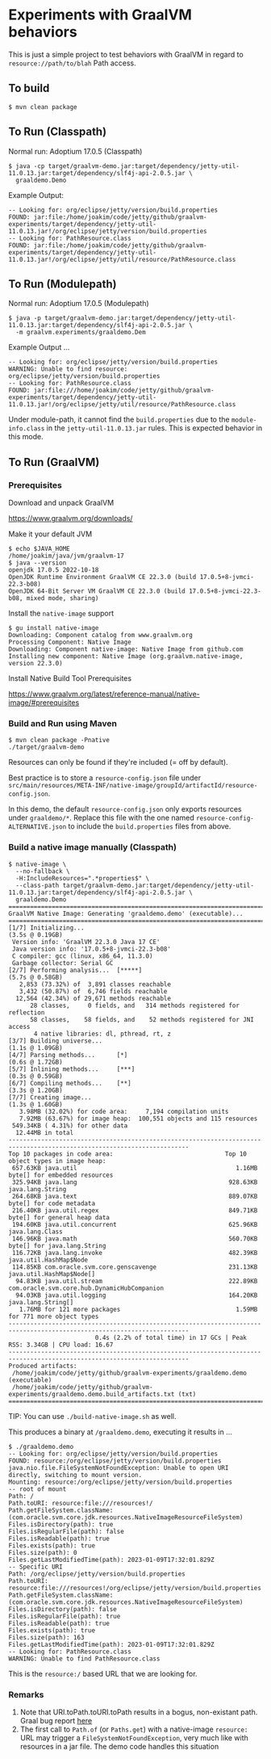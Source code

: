 # Experiments with GraalVM behaviors

This is just a simple project to test behaviors with GraalVM in regard to `resource://path/to/blah` Path access.

## To build

```
$ mvn clean package
```

## To Run (Classpath)

Normal run: Adoptium 17.0.5 (Classpath)

```shell
$ java -cp target/graalvm-demo.jar:target/dependency/jetty-util-11.0.13.jar:target/dependency/slf4j-api-2.0.5.jar \
  graaldemo.Demo
```

Example Output:

```
-- Looking for: org/eclipse/jetty/version/build.properties
FOUND: jar:file:/home/joakim/code/jetty/github/graalvm-experiments/target/dependency/jetty-util-11.0.13.jar!/org/eclipse/jetty/version/build.properties
-- Looking for: PathResource.class
FOUND: jar:file:/home/joakim/code/jetty/github/graalvm-experiments/target/dependency/jetty-util-11.0.13.jar!/org/eclipse/jetty/util/resource/PathResource.class
```

## To Run (Modulepath)

Normal run: Adoptium 17.0.5 (Modulepath)

```shell
$ java -p target/graalvm-demo.jar:target/dependency/jetty-util-11.0.13.jar:target/dependency/slf4j-api-2.0.5.jar \
  -m graalvm.experiments/graaldemo.Dem
```

Example Output ...

```
-- Looking for: org/eclipse/jetty/version/build.properties
WARNING: Unable to find resource: org/eclipse/jetty/version/build.properties
-- Looking for: PathResource.class
FOUND: jar:file:///home/joakim/code/jetty/github/graalvm-experiments/target/dependency/jetty-util-11.0.13.jar!/org/eclipse/jetty/util/resource/PathResource.class
```

Under module-path, it cannot find the `build.properties` due to the `module-info.class` in the `jetty-util-11.0.13.jar` rules.
This is expected behavior in this mode.

## To Run (GraalVM)

### Prerequisites

Download and unpack GraalVM

https://www.graalvm.org/downloads/

Make it your default JVM

```shell
$ echo $JAVA_HOME
/home/joakim/java/jvm/graalvm-17
$ java --version
openjdk 17.0.5 2022-10-18
OpenJDK Runtime Environment GraalVM CE 22.3.0 (build 17.0.5+8-jvmci-22.3-b08)
OpenJDK 64-Bit Server VM GraalVM CE 22.3.0 (build 17.0.5+8-jvmci-22.3-b08, mixed mode, sharing)
```

Install the `native-image` support

```shell
$ gu install native-image
Downloading: Component catalog from www.graalvm.org
Processing Component: Native Image
Downloading: Component native-image: Native Image from github.com
Installing new component: Native Image (org.graalvm.native-image, version 22.3.0)
```

Install Native Build Tool Prerequisites

https://www.graalvm.org/latest/reference-manual/native-image/#prerequisites

### Build and Run using Maven

```shell
$ mvn clean package -Pnative
./target/graalvm-demo
```

Resources can only be found if they're included (= off by default).

Best practice is to store a `resource-config.json` file under `src/main/resources/META-INF/native-image/groupId/artifactId/resource-config.json`.

In this demo, the default `resource-config.json` only exports resources under `graaldemo/*`. Replace this file with the one named `resource-config-ALTERNATIVE.json` to include the `build.properties` files from above.


### Build a native image manually (Classpath)

```shell
$ native-image \
  --no-fallback \
  -H:IncludeResources=".*properties$" \
  --class-path target/graalvm-demo.jar:target/dependency/jetty-util-11.0.13.jar:target/dependency/slf4j-api-2.0.5.jar \
  graaldemo.Demo
========================================================================================================================
GraalVM Native Image: Generating 'graaldemo.demo' (executable)...
========================================================================================================================
[1/7] Initializing...                                                                                    (3.5s @ 0.19GB)
 Version info: 'GraalVM 22.3.0 Java 17 CE'
 Java version info: '17.0.5+8-jvmci-22.3-b08'
 C compiler: gcc (linux, x86_64, 11.3.0)
 Garbage collector: Serial GC
[2/7] Performing analysis...  [*****]                                                                    (5.7s @ 0.58GB)
   2,853 (73.32%) of  3,891 classes reachable
   3,432 (50.87%) of  6,746 fields reachable
  12,564 (42.34%) of 29,671 methods reachable
      28 classes,     0 fields, and   314 methods registered for reflection
      58 classes,    58 fields, and    52 methods registered for JNI access
       4 native libraries: dl, pthread, rt, z
[3/7] Building universe...                                                                               (1.1s @ 1.09GB)
[4/7] Parsing methods...      [*]                                                                        (0.6s @ 1.72GB)
[5/7] Inlining methods...     [***]                                                                      (0.3s @ 0.59GB)
[6/7] Compiling methods...    [**]                                                                       (3.3s @ 1.20GB)
[7/7] Creating image...                                                                                  (1.3s @ 1.60GB)
   3.98MB (32.02%) for code area:     7,194 compilation units
   7.92MB (63.67%) for image heap:  100,551 objects and 115 resources
 549.34KB ( 4.31%) for other data
  12.44MB in total
------------------------------------------------------------------------------------------------------------------------
Top 10 packages in code area:                               Top 10 object types in image heap:
 657.63KB java.util                                            1.16MB byte[] for embedded resources
 325.94KB java.lang                                          928.63KB java.lang.String
 264.68KB java.text                                          889.07KB byte[] for code metadata
 216.40KB java.util.regex                                    849.71KB byte[] for general heap data
 194.60KB java.util.concurrent                               625.96KB java.lang.Class
 146.96KB java.math                                          560.70KB byte[] for java.lang.String
 116.72KB java.lang.invoke                                   482.39KB java.util.HashMap$Node
 114.85KB com.oracle.svm.core.genscavenge                    231.13KB java.util.HashMap$Node[]
  94.83KB java.util.stream                                   222.89KB com.oracle.svm.core.hub.DynamicHubCompanion
  94.03KB java.util.logging                                  164.20KB java.lang.String[]
   1.76MB for 121 more packages                                1.59MB for 771 more object types
------------------------------------------------------------------------------------------------------------------------
                        0.4s (2.2% of total time) in 17 GCs | Peak RSS: 3.34GB | CPU load: 16.67
------------------------------------------------------------------------------------------------------------------------
Produced artifacts:
 /home/joakim/code/jetty/github/graalvm-experiments/graaldemo.demo (executable)
 /home/joakim/code/jetty/github/graalvm-experiments/graaldemo.demo.build_artifacts.txt (txt)
========================================================================================================================
```

TIP: You can use `./build-native-image.sh` as well.

This produces a binary at `/graaldemo.demo`, executing it results in ...

```shell
$ ./graaldemo.demo
-- Looking for: org/eclipse/jetty/version/build.properties
FOUND: resource:/org/eclipse/jetty/version/build.properties
java.nio.file.FileSystemNotFoundException: Unable to open URI directly, switching to mount version.
Mounting: resource:/org/eclipse/jetty/version/build.properties
-- root of mount
Path: /
Path.toURI: resource:file:///resources!/
Path.getFileSystem.className: (com.oracle.svm.core.jdk.resources.NativeImageResourceFileSystem)
Files.isDirectory(path): true
Files.isRegularFile(path): false
Files.isReadable(path): true
Files.exists(path): true
Files.size(path): 0
Files.getLastModifiedTime(path): 2023-01-09T17:32:01.829Z
-- Specific URI
Path: /org/eclipse/jetty/version/build.properties
Path.toURI: resource:file:///resources!/org/eclipse/jetty/version/build.properties
Path.getFileSystem.className: (com.oracle.svm.core.jdk.resources.NativeImageResourceFileSystem)
Files.isDirectory(path): false
Files.isRegularFile(path): true
Files.isReadable(path): true
Files.exists(path): true
Files.size(path): 163
Files.getLastModifiedTime(path): 2023-01-09T17:32:01.829Z
-- Looking for: PathResource.class
WARNING: Unable to find PathResource.class
```

This is the `resource:/` based URL that we are looking for.


### Remarks

1. Note that URI.toPath.toURI.toPath results in a bogus, non-existant path. Graal bug report [here](https://github.com/oracle/graal/issues/5720)
2. The first call to `Path.of` (or `Paths.get`) with a native-image `resource:` URL may trigger a `FileSystemNotFoundException`, very much like with resources in a jar file. The demo code handles this situation
